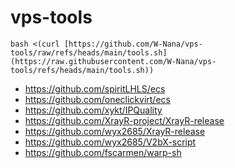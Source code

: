# vps-tools

```
bash <(curl [https://github.com/W-Nana/vps-tools/raw/refs/heads/main/tools.sh](https://raw.githubusercontent.com/W-Nana/vps-tools/refs/heads/main/tools.sh))
```

- https://github.com/spiritLHLS/ecs
- https://github.com/oneclickvirt/ecs
- https://github.com/xykt/IPQuality
- https://github.com/XrayR-project/XrayR-release
- https://github.com/wyx2685/XrayR-release
- https://github.com/wyx2685/V2bX-script
- https://github.com/fscarmen/warp-sh

